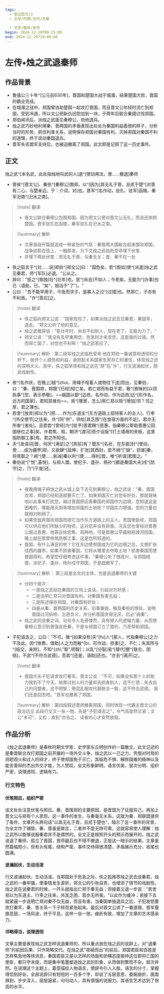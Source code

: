 ```yaml
---
tags:
  - 笔记层次/3
  - 文学/时期/古代/先秦
  
  - 文学/载体/史传
begin: 2024-12-29T09:15:00
end: 2024-12-29T10:00:00
---
```


# 左传•烛之武退秦师

## 作品背景

- 鲁僖公三十年^[公元前630年]，晋国和楚国大战于城濮，结果楚国大败，晋国的霸业完成。
- 在城濮之战中，郑国曾协助楚国一起攻打晋国，而且晋文公年轻时流亡到郑国，受到冷遇，所以文公把新仇旧怨加到一块，于两年后联合秦国讨伐郑国。
- 郑伯闻讯后，派烛之武面见秦穆公，劝他退兵。
- 烛之武巧妙地利用秦、晋两国的矛盾表现出处处为秦国利益着想的样子，分析当时的形势，抓住利害关系，说明保存郑国对秦国有利，灭掉郑国对秦国不利的道理，终于说动秦国退兵。
- 晋军失去盟军支持后，也被迫撤离了郑国。此文即是记叙了这一历史事件。

## 正文

烛之武^[本名武，此处指烛地叫武的人]退^[使动用法，使……撤退]秦师

- 晋侯^[晋文公]、秦伯^[秦穆公]围郑，以^[因为]其无礼于晋，且贰于楚^[对晋有二心，与楚亲近。于：介词，对]也。晋军^[名作动，驻扎、驻军]函陵，秦军汜南^[汜水之南]。

> [!note] 翻译
>
> - 晋文公联合秦穆公包围郑国，因为郑文公曾对晋文公无礼，而且还依附楚国。晋军驻扎在函陵，秦军驻扎在汜水之南。

> [!summary] 解析
>
> - 文章首段开篇就造成一种紧张的气氛：秦晋两大国联合起来围攻郑国，战争如箭在弦上，一触即发，为下文烛之武临危受命埋下伏笔
> - 并埋下两处伏笔：郑无礼于晋，与秦无关；晋、秦不在一处

- 佚之狐言于^[对……说]郑伯^[郑文公]曰："国危矣，若^[假如]使^[派遣]烛之武见秦君，师^[军队]必退。"公从之。
- 辞曰："臣之^[取独]壮^[壮年]也，犹^[尚且]不如人；今老矣，无能为^[办事]也已（语助，已，"矣"，相当于"了")。"
- 公曰："吾不能早用子，今急而求子，是寡人之过^[过错]也。然郑亡，子亦有不利焉。"许^[答应]之。

> [!note] 翻译
>
> - 佚之狐向郑文公说："国家危险了，如果派烛之武去见秦君，秦国军，退走。"郑文公听了他的意见。
> - 烛之武推辞说："臣壮年时，尚且不如别人，现在老了，无能为力了。"
> - 郑文公说："我没有及早重用您，危急时才来求您，这是我的过错。然而郑亡国了，对您也不利啊！"烛之武答应了。

> [!summary] 解析：第二段写烛之武临危受命
> 他在郑伯一番诚意和透彻的分析下，抛开个人感伤和利益，承担起关系国家生死存亡的重任，体现烛之武的深明大义。其中，佚之狐举贤和烛之武先"辞"后"许"，行文波澜起伏，颇具戏剧性。

- 夜^[名作状，在晚上]槌^[zhui，用绳子栓着人或物往下送]而出，见秦伯，曰："秦、晋围郑，郑既^[已经]知亡矣。若亡郑而有益于君，敢^[冒昧的]以烦执事^[您，表示恭敬]。==越国以鄙^[边邑，名作动，作为边邑]远^[形作名，远方的国家]，君知其难也==。焉^[哪里，怎么]用亡郑以陪^[增加]邻？邻之厚，君之薄也。
- 若舍^[放弃]郑以为^[把……作为]东道主^[东方道路上招待客人的主人]，行李^[外交使节]之往来，共^[同"供"，供给]其乏困^[在食宿方面的不足]，君亦无所害^[害处]。且君尝^[曾经]为^[给予]晋君赐^[恩惠，指秦穆公帮助晋惠公回国继位之事]矣，许君焦、瑕，朝济^[渡河]而夕设版^[打土墙用的夹板，这里指防御工事]焉，君之所知也。
- 夫^[发语词]晋，何厌^[满足]之^[宾前]有？既东^[名状，在东面]封^[使动，使……成为疆界]郑，又欲肆^[延伸，扩张]其西封，若不阙^["缺"，损害]秦，将焉取之？阙^[使……削减]秦以利^[使……得利]晋，唯^[祈请]君图之。"
- 秦伯说^["悦",喜悦]，与郑人盟。使杞子、逢孙、杨孙^[都是秦国大夫]戌^[防守]之，乃^[于是]还。

> [!note] 翻译
>
> - 夜晚用绳子把烛之武从城上坠下去见到秦穆公，烛之武说："秦、晋国攻郑，郑国已经知道就要灭亡了。如果郑国灭亡对您有好处，那就冒昧地以此事来打扰您。越过晋国把远离秦国的郑国作为边境，您知道这是困难的，哪能用灭郑来增加邻国的土地呢？邻国实力增强，您的力量也就相对削弱了。
> - 如果您放弃围攻郑国而把它当作东方道路上的主人，贵国使臣经，郑国可以供应他们所缺少的物资，这对您并没有损害。况且您也曾经对晋惠公施过恩惠，他答应给您焦、瑕两地，可是晋惠公早晨刚刚渡河回国，晚上就在那里修筑防御工事，这是您所知道的。
> - 晋国，有什么满足的呢？它在东边使郑国成为它的边境之后，又想扩张往西的疆界，如果不损害秦国，它将从哪里去夺取土地？损害秦国而使晋国得利，希望您仔细考虑这件事。"秦穆公听了很高兴，与郑国结盟，派杞子、逢孙、杨孙戍守郑国，于是就撤军了。

> [!summary] 解析： 第三段是全文的主体，也是说退秦师的关键
>
> - 分四个层次：
> 	- 一是烛之武站在秦国的立场上说话，引起对方好感；
> 	- 二是说明亡郑只对晋国有利，对秦国有害无益；
> 	- 三是陈述保存郑国，对秦国有好处；
> 	- 四是从秦、晋两国的历史关系，旧事重提，触及秦伯的恨处，说明晋国过河拆桥、忘恩负义，并分析晋国贪得无厌，后必"阙秦"。
> - 烛之武的说秦之词，句句令人毛骨悚然，具有撼人的逻辑力量，从而使秦穆公意识到晋强会危秦，于是与郑国订立了盟约，乃至帮助郑国。

- 子犯请击之，公曰："不可。微^[如果没有]夫^[fu]人^[那人，代指秦穆公]之力不及此。因^[依靠，借助]人之力而敝^[bi，形作动，损害]之，不仁；失其所与^[结交，亲附]，不知^[zhi,"智",明智]；以乱^[分裂]易^[替代]整^[联合，团结]，不武^[不符合武德]。吾其^[还是，语助]还也。"亦去^[离开]之。

> [!note] 翻译
>
> - 晋国大夫子犯请求攻打秦军。晋文公说："不可，如果没有那个人的助力我到不了今天。依靠过别人的力量却去损害别人，这不仁德；失去自己的问盟者，这不明智；用混乱相攻代替联合一致，这不符合武德。 我们还是回去吧。"晋军也撤离了郑国。

> [!summary] 解析：第四段叙述晋师撤离郑国，同时体现一代霸主晋文公的政治远见
> 此段行文又一张一弛，先是"子犯请击之"，令气氛陡然又紧；文公"未可"，又松；直到"亦去之。 读者的心才安然放稳。

## 作品分析

《烛之武退秦师》是春秋时期文学家、史学家左丘明创作的一篇散文。此文记述的是秦晋联合攻打郑国之前开展的一场外交斗争，烛之武以一己之力，凭借对时局的洞若观火和过人的辩才，终于使郑国免于灭亡，其临危不惧、解除国难的精神以及能言善辩的杰出外交才能，为人赞叹。全文形象鲜明，语言优美，层次分明、组织严密，说理透彻、逻辑有力。

### 行文特色

#### 伏笔照应，组织严密

该文处处注意伏笔与照应。秦、晋围郑的主要原因，是晋国为了征服异己，再加上晋文公与郑有个人恩怨。这一事件的发生，与秦毫无关系，这就为秦、郑联盟提供了条件。文章开头两句话"以其无礼于晋，且贰于楚也"，暗示了这一事件的背景，为全文作了铺垫。秦、晋虽是联合，二者并不是无隙可乘，这就容易使人理解：烛之武所以能够说服秦君并不是偶然的。全文正是按照开头的预示而展开的。烛之武说退了秦师，孤立了晋国，晋师最后也不得不撤退，正是这一暗示的结果。文章虽然篇幅短小，但有头有尾，结构严密，事件交待得很清楚，矛盾展示充分，收尾也圆满。

#### 波澜起伏，生动活泼

行文波澜起伏，生动活泼。当郑国处于危急之际，佚之狐推荐烛之武去说秦君，烛之武的一番牢骚，使事情发生波折。郑文公的引咎自责，也增添了情节的戏剧性。烛之武在说秦君的时候，一开头就指出亡郑于秦无益；但接着又退一步说："若舍郑以为东道主，行李之往来，共其乏困，君亦无所害。"以此作为缓冲；紧接下去就紧逼一步说明亡郑对秦不仅无益，而且有害。当秦国单独退兵之后，子犯发怒要攻打秦军，秦、晋关系一下子转而紧张起来。最后对晋文公讲了一番道理，晋军偃旗息鼓，一场风波，终于平息。这样一张一弛，曲折有致，增加了文章的艺术感染力。

#### 详略得当，说理透彻

文章主要是表现烛之武怎样说退秦师的，所以重点放在烛之武的说辞上。对"退秦师"的前因后果，只作简略交代。在烛之武"夜槌而出"的前后，郑国君臣和百姓是怎样焦急地等待消息，秦国君臣又是以怎样的场面和骄横态度接待这位即将亡国的使臣，都只字未提，而是集中笔墨塑造烛之武的形象，从而做到繁而不杂，层次井然。在说理这个主题上，着意描绘人物语言，使辞令引人入胜。语言的分寸，掌握得恰到好处。全部说辞只有短短的一百多个字，却说了五层意思，委婉曲折，面面俱到，步步深入，层层逼紧，句句动人，具有很强的说服力。其语言艺术达到了很高的水平。
